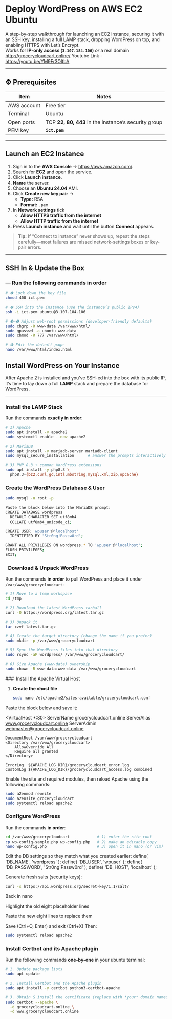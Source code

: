 #  Deploy WordPress on AWS EC2 Ubuntu  

A step-by-step walkthrough for launching an EC2 instance, securing it with an SSH key, installing a full LAMP stack, dropping WordPress on top, and enabling HTTPS with Let’s Encrypt.  
Works for **IP-only access (`3.107.184.106`)** *or* a real domain <http://grocerycloudcart.online/>
Youtube Link - <https://youtu.be/YM9Fr3OltbA>

---

## ⚙️ Prerequisites

| Item | Notes |
|------|-------|
| AWS account | Free tier |
| Terminal | Ubuntu |
| Open ports | TCP **22, 80, 443** in the instance’s security group |
| PEM key | **`ict.pem`** |

---

## Launch an EC2 Instance

1. Sign in to the **AWS Console** → <https://aws.amazon.com/>.
2. Search for **EC2** and open the service.
3. Click **Launch instance**.
4. **Name** the server.  
5. Choose an **Ubuntu 24.04** AMI.  
6. Click **Create new key pair** →  
   * **Type:** RSA  
   * **Format:** `.pem`
7. In **Network settings** tick  
   * **Allow HTTPS traffic from the internet**  
   * **Allow HTTP traffic from the internet**
8. Press **Launch instance** and wait until the button **Connect** appears.

> **Tip:** If “Connect to instance” never shows up, repeat the steps carefully—most failures are missed network-settings boxes or key‐pair errors.

---

## SSH In & Update the Box




### — Run the following commands in order

```bash
# ❶ Lock down the key file
chmod 400 ict.pem

# ❷ SSH into the instance (use the instance’s public IPv4)
ssh -i ict.pem ubuntu@3.107.184.106

# ❸–❺ Adjust web-root permissions (developer-friendly defaults)
sudo chgrp -R www-data /var/www/html/
sudo gpasswd -a ubuntu www-data
sudo chmod -R 777 /var/www/html/

# ❻ Edit the default page
nano /var/www/html/index.html
```

##  Install WordPress on Your Instance

After Apache 2 is installed and you’ve SSH-ed into the box with its public IP, it’s time to lay down a full **LAMP** stack and prepare the database for WordPress.

---

### Install the LAMP Stack

Run the commands **exactly in order**:

```bash
# 1) Apache
sudo apt install -y apache2
sudo systemctl enable --now apache2

# 2) MariaDB
sudo apt install -y mariadb-server mariadb-client
sudo mysql_secure_installation      # answer the prompts interactively

# 3) PHP 8.3 + common WordPress extensions
sudo apt install -y php8.3 \
  php8.3-{bz2,curl,gd,intl,mbstring,mysql,xml,zip,opcache}
```

### Create the WordPress Database & User
```bash
sudo mysql -u root -p

Paste the block below into the MariaDB prompt:
CREATE DATABASE wordpress
  DEFAULT CHARACTER SET utf8mb4
  COLLATE utf8mb4_unicode_ci;

CREATE USER 'wpuser'@'localhost'
  IDENTIFIED BY 'Str0ng!Passw0rd';

GRANT ALL PRIVILEGES ON wordpress.* TO 'wpuser'@'localhost';
FLUSH PRIVILEGES;
EXIT;
```

###  Download & Unpack WordPress

Run the commands **in order** to pull WordPress and place it under `/var/www/grocerycloudcart`:

```bash
# 1) Move to a temp workspace
cd /tmp

# 2) Download the latest WordPress tarball
curl -O https://wordpress.org/latest.tar.gz

# 3) Unpack it
tar xzvf latest.tar.gz

# 4) Create the target directory (change the name if you prefer)
sudo mkdir -p /var/www/grocerycloudcart

# 5) Sync the WordPress files into that directory
sudo rsync -aP wordpress/ /var/www/grocerycloudcart/

# 6) Give Apache (www-data) ownership
sudo chown -R www-data:www-data /var/www/grocerycloudcart
```
### Install the Apache Virtual Host

1. **Create the vhost file**

   ```bash
   sudo nano /etc/apache2/sites-available/grocerycloudcart.conf
Paste the block below and save it:

<VirtualHost *:80>
    ServerName  grocerycloudcart.online
    ServerAlias www.grocerycloudcart.online
    ServerAdmin webmaster@grocerycloudcart.online

    DocumentRoot /var/www/grocerycloudcart
    <Directory /var/www/grocerycloudcart>
        AllowOverride All
        Require all granted
    </Directory>

    ErrorLog  ${APACHE_LOG_DIR}/grocerycloudcart_error.log
    CustomLog ${APACHE_LOG_DIR}/grocerycloudcart_access.log combined
</VirtualHost>

Enable the site and required modules, then reload Apache using the following commands:

```bash
sudo a2enmod rewrite
sudo a2ensite grocerycloudcart
sudo systemctl reload apache2
```

### Configure WordPress

Run the commands **in order**:

```bash
cd /var/www/grocerycloudcart            # 1) enter the site root
cp wp-config-sample.php wp-config.php   # 2) make an editable copy
nano wp-config.php                      # 3) open it in nano (or vim)
```

Edit the DB settings so they match what you created earlier:
define( 'DB_NAME',     'wordpress' );
define( 'DB_USER',     'wpuser' );
define( 'DB_PASSWORD', 'Str0ng!Passw0rd' );
define( 'DB_HOST',     'localhost' );

Generate fresh salts (security keys):

```bash
curl -s https://api.wordpress.org/secret-key/1.1/salt/
```
Back in nano

Highlight the old eight placeholder lines

Paste the new eight lines to replace them

Save (Ctrl+O, Enter) and exit (Ctrl+X)
Then:
```bash
sudo systemctl reload apache2
```

###  Install **Certbot** and its Apache plugin

Run the following commands **one-by-one** in your ubuntu terminal:

```bash
# 1. Update package lists
sudo apt update

# 2. Install Certbot and the Apache plugin
sudo apt install -y certbot python3-certbot-apache

# 3. Obtain & install the certificate (replace with *your* domain names)
sudo certbot --apache \
  -d grocerycloudcart.online \
  -d www.grocerycloudcart.online
